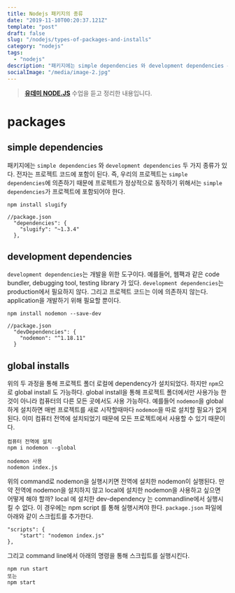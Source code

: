 ```yaml
---
title: Nodejs 패키지의 종류
date: "2019-11-10T00:20:37.121Z"
template: "post"
draft: false
slug: "/nodejs/types-of-packages-and-installs"
category: "nodejs"
tags:
  - "nodejs"
description: "패키지에는 simple dependencies 와 development dependencies 두 가지 종류가 있다. 전자는 프로젝트 코드에 포함이 된다. 즉, 우리의 프로젝트는 simple dependencies에 의존하기 때문에 프로젝트가 정상적으로 동작하기 위해서는 simple dependencies가 프로젝트에 포함되어야 한다..."
socialImage: "/media/image-2.jpg"
---
```


> **[유데미 NODE.JS](https://www.udemy.com/course/nodejs-express-mongodb-bootcamp/)** 수업을 듣고 정리한 내용입니다.

# packages

## simple dependencies

패키지에는 `simple dependencies` 와 `development dependencies` 두 가지 종류가 있다. 전자는 프로젝트 코드에 포함이 된다. 즉, 우리의 프로젝트는 `simple dependencies`에 의존하기 때문에 프로젝트가 정상적으로 동작하기 위해서는 `simple dependencies`가 프로젝트에 포함되어야 한다.

```
npm install slugify
```

```
//package.json
  "dependencies": {
    "slugify": "~1.3.4"
  },
```

## development dependencies

`development dependencies`는 개발을 위한 도구이다. 예를들어, 웹팩과 같은 code bundler, debugging tool, testing library 가 있다. `development dependencies`는 production에서 필요하지 않다. 그리고 프로젝트 코드는 이에 의존하지 않는다. application을 개발하기 위해 필요할 뿐이다.

```
npm install nodemon --save-dev
```

```
//package.json
  "devDependencies": {
    "nodemon": "^1.18.11"
  }
```

## global installs

위의 두 과정을 통해 프로젝트 폴더 로컬에 dependency가 설치되었다. 하지만 `npm`으로 global install 도 가능하다. global install을 통해 프로젝트 폴더에서만 사용가능 한 것이 아니라 컴퓨터의 다른 모든 곳에서도 사용 가능하다. 예를들어 `nodemon`을 global하게 설치하면 매번 프로젝트를 새로 시작할때마다 `nodemon`을 따로 설치할 필요가 없게 된다. 이미 컴퓨터 전역에 설치되었기 때문에 모든 프로젝트에서 사용할 수 있기 때문이다.

```
컴퓨터 전역에 설치
npm i nodemon --global
```

```
nodemon 사용
nodemon index.js
```

위의 command로 nodemon을 실행시키면 전역에 설치한 nodemon이 실행된다. 만약 전역에 nodemon을 설치하지 않고 local에 설치한 nodemon을 사용하고 싶으면 어떻게 해야 할까? local 에 설치한 dev-dependency 는 commandline에서 실행시킬 수 없다. 이 경우에는 npm script 를 통해 실행시켜야 한다. `package.json` 파일에 아래와 같이 스크립트를 추가한다.

```
"scripts": {
    "start": "nodemon index.js"
},
```

그리고 command line에서 아래의 명령을 통해 스크립트를 실행시킨다.

```
npm run start
또는
npm start
```
